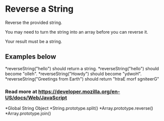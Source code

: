 # Reverse a String

Reverse the provided string.

You may need to turn the string into an array before you can reverse it.

Your result must be a string.

## Examples below

*reverseString("hello") should return a string.
*reverseString("hello") should become "olleh".
*reverseString("Howdy") should become "ydwoH".
*reverseString("Greetings from Earth") should return "htraE morf sgniteerG"

### Read more at <https://developer.mozilla.org/en-US/docs/Web/JavaScript>

*Global String Object
*String.prototype.split()
*Array.prototype.reverse()
*Array.prototype.join()